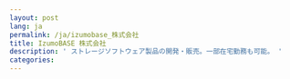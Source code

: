```yaml
---
layout: post
lang: ja
permalink: /ja/izumobase_株式会社
title: IzumoBASE 株式会社
description: ' ストレージソフトウェア製品の開発・販売。一部在宅勤務も可能。 '
categories: 
---
```

